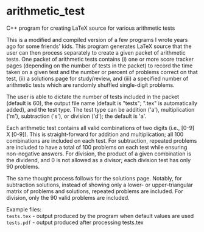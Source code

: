 # arithmetic_test
C++ program for creating LaTeX source for various arithmetic tests

This is a modified and compiled version of a few programs I wrote years ago for some friends' kids. This program generates LaTeX source that the user can then process separately to create a given packet of arithmetic tests. One packet of arithmetic tests contains (i) one or more score tracker pages (depending on the number of tests in the packet) to record the time taken on a given test and the number or percent of problems correct on that test, (ii) a solutions page for study/review, and (iii) a specified number of arithmetic tests which are randomly shuffled single-digit problems.

The user is able to dictate the number of tests included in the packet (default is 60), the output file name (default is "tests"; ".tex" is automatically added), and the test type. The test type can be addition ('a'), multiplication ('m'), subtraction ('s'), or division ('d'); the default is 'a'.

Each arithmetic test contains all valid combinations of two digits (i.e., [0-9] X [0-9]). This is straight-forward for addition and multiplication; all 100 combinations are included on each test. For subtraction, repeated problems are included to have a total of 100 problems on each test while ensuring non-negative answers. For division, the product of a given combination is the dividend, and 0 is not allowed as a divisor; each division test has only 90 problems.

The same thought process follows for the solutions page. Notably, for subtraction solutions, instead of showing only a lower- or upper-triangular matrix of problems and solutions, repeated problems are included. For division, only the 90 valid problems are included.

Example files:<br />
`tests.tex` - output produced by the program when default values are used<br />
`tests.pdf` - output produced after processing tests.tex
